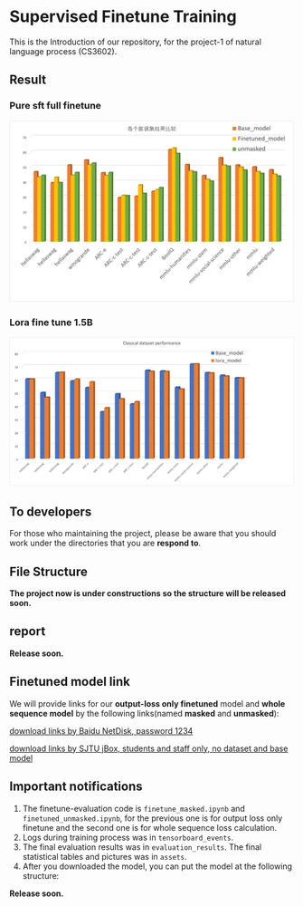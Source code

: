 # Supervised Finetune Training

This is the Introduction of our repository, for the project-1 of natural language process (CS3602).

## Result

### Pure sft full finetune

![img](./nlp-project1/assets/Comparison.png)

### Lora fine tune 1.5B

![img](./nlp-project1/assets/classical_lora.png)

## To developers

For those who maintaining the project, please be aware that you should work under the directories that you are **respond to**.

## File Structure

**The project now is under constructions so the structure will be released soon.**

## report

**Release soon.**

## Finetuned model link

We will provide links for our **output-loss only finetuned** model and **whole sequence model** by the following links(named **masked** and **unmasked**):

[download links by Baidu NetDisk, password 1234](https://pan.baidu.com/s/1o4LLaOw-bQMsreTjEfXlOQ?pwd=1234)

[download links by SJTU jBox, students and staff only, no dataset and base model](https://jbox.sjtu.edu.cn/l/q1hwDo)

## Important notifications

1. The finetune-evaluation code is `finetune_masked.ipynb` and `finetuned_unmasked.ipynb`, for the previous one is for output loss only finetune and the second one is for whole sequence loss calculation.
2. Logs during training process was in `tensorboard_events`.
3. The final evaluation results was in `evaluation_results`. The final statistical tables and pictures was in `assets`.
4. After you downloaded the model, you can put the model at the following structure:

**Release soon.**
